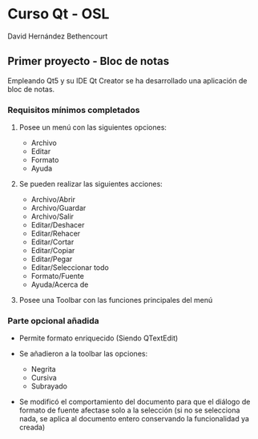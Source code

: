 # Curso Qt - OSL
David Hernández Bethencourt

## Primer proyecto - Bloc de notas
Empleando Qt5 y su IDE Qt Creator se ha desarrollado una aplicación de bloc de notas.

### Requisitos mínimos completados

1. Posee un menú con las siguientes opciones:
    * Archivo
    * Editar
    * Formato
    * Ayuda

2. Se pueden realizar las siguientes acciones:
    * Archivo/Abrir
    * Archivo/Guardar
    * Archivo/Salir
    * Editar/Deshacer
    * Editar/Rehacer
    * Editar/Cortar
    * Editar/Copiar
    * Editar/Pegar
    * Editar/Seleccionar todo
    * Formato/Fuente
    * Ayuda/Acerca de

3. Posee una Toolbar con las funciones principales del menú

### Parte opcional añadida
* Permite formato enriquecido (Siendo QTextEdit)

* Se añadieron a la toolbar las opciones:
	* Negrita
	* Cursiva
	* Subrayado

* Se modificó el comportamiento del documento para que el diálogo de formato de fuente afectase solo a la selección (si no se selecciona nada, se aplica al documento entero conservando la funcionalidad ya creada)
